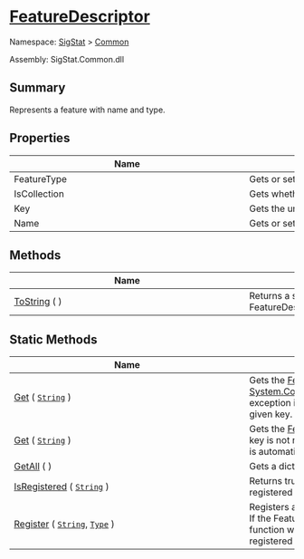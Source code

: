 # [FeatureDescriptor](./FeatureDescriptor.md)

Namespace: [SigStat]() > [Common](./README.md)

Assembly: SigStat.Common.dll

## Summary
Represents a feature with name and type.

## Properties

| Name | Summary | 
| --- | --- | 
| FeatureType<div style="width: 400px">| Gets or sets the type of the feature.<div style="width: 400px">| <br>
| IsCollection<div style="width: 400px">| Gets whether the type of the feature is List.<div style="width: 400px">| <br>
| Key<div style="width: 400px">| Gets the unique key of the feature.<div style="width: 400px">| <br>
| Name<div style="width: 400px">| Gets or sets a human readable name of the feature.<div style="width: 400px">| <br>


## Methods

| Name | Summary | 
| --- | --- | 
| [ToString](./Methods/FeatureDescriptor-100663418.md) (  )<div style="width: 400px">| Returns a string represenatation of the FeatureDescriptor<div style="width: 400px">| <br>


## Static Methods

| Name | Summary | 
| --- | --- | 
| [Get](./Methods/FeatureDescriptor-100663415.md) ( [`String`](https://docs.microsoft.com/en-us/dotnet/api/System.String) )<div style="width: 400px">| Gets the [FeatureDescriptor](https://github.com/hargitomi97/sigstat/blob/master/docs/md/SigStat/Common/FeatureDescriptor.md) specified by `key`.  Throws [System.Collections.Generic.KeyNotFoundException](https://docs.microsoft.com/en-us/dotnet/api/System.Collections.Generic.KeyNotFoundException) exception if there is no descriptor registered with the given key.<div style="width: 400px">| <br>
| [Get](./Methods/FeatureDescriptor-100663417.md) ( [`String`](https://docs.microsoft.com/en-us/dotnet/api/System.String) )<div style="width: 400px">| Gets the [FeatureDescriptor-1](https://github.com/hargitomi97/sigstat/blob/master/docs/md/SigStat/Common/FeatureDescriptor-1.md) specified by `key`.  If the key is not registered yet, a new [FeatureDescriptor-1](https://github.com/hargitomi97/sigstat/blob/master/docs/md/SigStat/Common/FeatureDescriptor-1.md) is automatically created with the given key and type.<div style="width: 400px">| <br>
| [GetAll](./Methods/FeatureDescriptor-100663416.md) (  )<div style="width: 400px">| Gets a dictionary of all registered feature descriptors<div style="width: 400px">| <br>
| [IsRegistered](./Methods/FeatureDescriptor-100663413.md) ( [`String`](https://docs.microsoft.com/en-us/dotnet/api/System.String) )<div style="width: 400px">| Returns true, if there is a FeatureDescriptor registered with the given key<div style="width: 400px">| <br>
| [Register](./Methods/FeatureDescriptor-100663414.md) ( [`String`](https://docs.microsoft.com/en-us/dotnet/api/System.String), [`Type`](https://docs.microsoft.com/en-us/dotnet/api/System.Type) )<div style="width: 400px">| Registers a new [FeatureDescriptor](https://github.com/hargitomi97/sigstat/blob/master/docs/md/SigStat/Common/FeatureDescriptor.md) with a given key.  If the FeatureDescriptor is allready registered, this function will  return a reference to the originally registered FeatureDescriptor.  to the a<div style="width: 400px">| <br>


